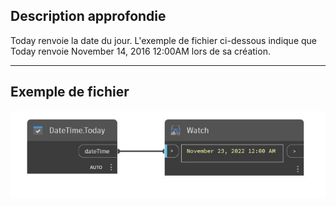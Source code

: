 ## Description approfondie
Today renvoie la date du jour. L'exemple de fichier ci-dessous indique que Today renvoie November 14, 2016 12:00AM lors de sa création.
___
## Exemple de fichier

![Today](./DSCore.DateTime.Today_img.jpg)

